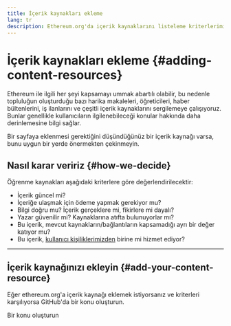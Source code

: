 ```yaml
---
title: İçerik kaynakları ekleme
lang: tr
description: Ethereum.org'da içerik kaynaklarını listeleme kriterlerimiz
---
```


# İçerik kaynakları ekleme {#adding-content-resources}

Ethereum ile ilgili her şeyi kapsamayı ummak abartılı olabilir, bu nedenle topluluğun oluşturduğu bazı harika makaleleri, öğreticileri, haber bültenlerini, iş ilanlarını ve çeşitli içerik kaynaklarını sergilemeye çalışıyoruz. Bunlar genellikle kullanıcıların ilgilenebileceği konular hakkında daha derinlemesine bilgi sağlar.

Bir sayfaya eklenmesi gerektiğini düşündüğünüz bir içerik kaynağı varsa, bunu uygun bir yerde önermekten çekinmeyin.

## Nasıl karar veririz {#how-we-decide}

Öğrenme kaynakları aşağıdaki kriterlere göre değerlendirilecektir:

- İçerik güncel mi?
- İçeriğe ulaşmak için ödeme yapmak gerekiyor mu?
- Bilgi doğru mu? İçerik gerçeklere mi, fikirlere mi dayalı?
- Yazar güvenilir mi? Kaynaklarına atıfta bulunuyorlar mı?
- Bu içerik, mevcut kaynakların/bağlantıların kapsamadığı ayrı bir değer katıyor mu?
- Bu içerik, [kullanıcı kişiliklerimizden](https://www.notion.so/efdn/Ethereum-org-User-Persona-Memo-b44dc1e89152457a87ba872b0dfa366c) birine mi hizmet ediyor?

---

## İçerik kaynağınızı ekleyin {#add-your-content-resource}

Eğer ethereum.org'a içerik kaynağı eklemek istiyorsanız ve kriterleri karşılıyorsa GitHub'da bir konu oluşturun.

<ButtonLink to="https://github.com/ethereum/ethereum-org-website/issues/new?assignees=&labels=feature+%3Asparkles%3A&projects=&template=feature_request.yaml&title=Feature+request">
  Bir konu oluşturun
</ButtonLink>
